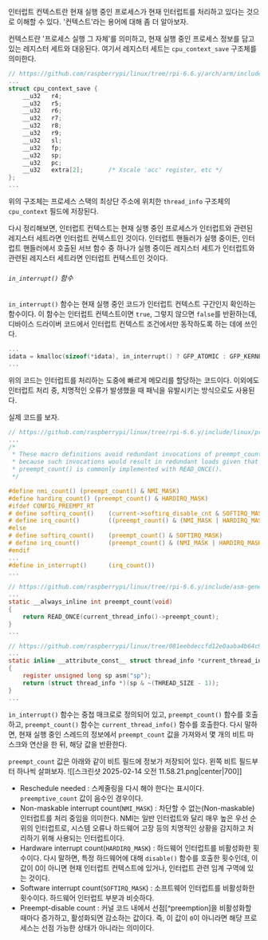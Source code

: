 인터럽트 컨텍스트란 현재 실행 중인 프로세스가 현재 인터럽트를 처리하고 있다는 것으로 이해할 수 있다. '컨텍스트'라는 용어에 대해 좀 더 알아보자.

컨텍스트란 '프로세스 실행 그 자체'를 의미하고, 현재 실행 중인 프로세스 정보를 담고 있는 레지스터 세트와 대응된다. 여기서 레지스터 세트는 `cpu_context_save` 구조체를 의미한다. 
```C
// https://github.com/raspberrypi/linux/tree/rpi-6.6.y/arch/arm/include/asm/thread_info.h
...
struct cpu_context_save {
	__u32	r4;
	__u32	r5;
	__u32	r6;
	__u32	r7;
	__u32	r8;
	__u32	r9;
	__u32	sl;
	__u32	fp;
	__u32	sp;
	__u32	pc;
	__u32	extra[2];		/* Xscale 'acc' register, etc */
};
...
```
위의 구조체는 프로세스 스택의 최상단 주소에 위치한 `thread_info` 구조체의 `cpu_context` 필드에 저장된다. 

다시 정리해보면, 인터럽트 컨텍스트는 현재 실행 중인 프로세스가 인터럽트와 관련된 레지스터 세트라면 인터럽트 컨텍스트인 것이다. 인터럽트 핸들러가 실행 중이든, 인터럽트 핸들러에서 호출된 서브 함수 중 하나가 실행 중이든 레지스터 세트가 인터럽트와 관련된 레지스터 세트라면 인터럽트 컨텍스트인 것이다.

###### `in_interrupt()` 함수
`in_interrupt()` 함수는 현재 실행 중인 코드가 인터럽트 컨텍스트 구간인지 확인하는 함수이다. 이 함수는 인터럽트 컨텍스트이면 `true`, 그렇지 않으면 `false`를 반환하는데, 디바이스 드라이버 코드에서 인터럽트 컨텍스트 조건에서만 동작하도록 하는 데에 쓰인다.
```C
...
idata = kmalloc(sizeof(*idata), in_interrupt() ? GFP_ATOMIC : GFP_KERNEL);
...
```
위의 코드는 인터럽트를 처리하는 도중에 빠르게 메모리를 할당하는 코드이다. 이외에도 인터럽트 처리 중, 치명적인 오류가 발생했을 때 패닉을 유발시키는 방식으로도 사용된다.

실제 코드를 보자.
```C
// https://github.com/raspberrypi/linux/tree/rpi-6.6.y/include/linux/preempt.h
...
/*
 * These macro definitions avoid redundant invocations of preempt_count()
 * because such invocations would result in redundant loads given that
 * preempt_count() is commonly implemented with READ_ONCE().
 */

#define nmi_count()	(preempt_count() & NMI_MASK)
#define hardirq_count()	(preempt_count() & HARDIRQ_MASK)
#ifdef CONFIG_PREEMPT_RT
# define softirq_count()	(current->softirq_disable_cnt & SOFTIRQ_MASK)
# define irq_count()		((preempt_count() & (NMI_MASK | HARDIRQ_MASK)) | softirq_count())
#else
# define softirq_count()	(preempt_count() & SOFTIRQ_MASK)
# define irq_count()		(preempt_count() & (NMI_MASK | HARDIRQ_MASK | SOFTIRQ_MASK))
#endif
...
#define in_interrupt()		(irq_count())
...

// https://github.com/raspberrypi/linux/tree/rpi-6.6.y/include/asm-generic/preempt/h
...
static __always_inline int preempt_count(void)
{
	return READ_ONCE(current_thread_info()->preempt_count);
}
...

// https://github.com/raspberrypi/linux/tree/081eebdeccfd12e0aaba4b64c9f87b608777913b/arch/arc/include/asm/thread_info.h
...
static inline __attribute_const__ struct thread_info *current_thread_info(void)
{
	register unsigned long sp asm("sp");
	return (struct thread_info *)(sp & ~(THREAD_SIZE - 1));
}
...
```
`in_interrupt()` 함수는 중첩 매크로로 정의되어 있고, `preempt_count()` 함수를 호출하고, `preempt_count()` 함수는 `current_thread_info()` 함수를 호출한다. 다시 말하면, 현재 실행 중인 스레드의 정보에서 `preempt_count` 값을 가져와서 몇 개의 비트 마스크와 연산을 한 뒤, 해당 값을 반환한다. 

`preempt_count` 값은 아래와 같이 비트 필드에 정보가 저장되어 있다. 왼쪽 비트 필드부터 하나씩 살펴보자.
![[스크린샷 2025-02-14 오전 11.58.21.png|center|700]]
- Reschedule needed : 스케줄링을 다시 해야 한다는 표시이다. `preemptive_count` 값이 음수인 경우이다.
- Non-maskable interrupt count(`NMI_MASK`) : 차단할 수 없는(Non-maskable) 인터럽트를 처리 중임을 의미한다. NMI는 일반 인터럽트와 달리 매우 높은 우선 순위의 인터럽트로, 시스템 오류나 하드웨어 고장 등의 치명적인 상황을 감지하고 처리하기 위해 사용되는 인터럽트이다.
- Hardware interrupt count(`HARDIRQ_MASK`) : 하드웨어 인터럽트를 비활성화한 횟수이다. 다시 말하면, 특정 하드웨어에 대해 `disable()` 함수를 호출한 횟수인데, 이 값이 0이 아니면 현재 인터럽트 컨텍스트에 있거나, 인터럽트 관련 임계 구역에 있는 것이다.
- Software interrupt count(`SOFTIRQ_MASK`) : 소프트웨어 인터럽트를 비활성화한 횟수이다. 하드웨어 인터럽트 부분과 비슷하다.
- Preempt-disable count : 커널 코드 내에서 선점[^preemption]을 비활성화할 때마다 증가하고, 활성화되면 감소하는 값이다. 즉, 이 값이 `0`이 아니라면 해당 프로세스는 선점 가능한 상태가 아니라는 의미이다.


